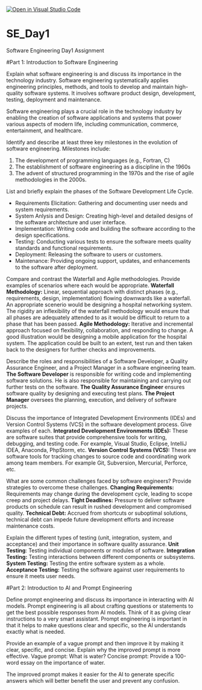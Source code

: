 [![Open in Visual Studio Code](https://classroom.github.com/assets/open-in-vscode-2e0aaae1b6195c2367325f4f02e2d04e9abb55f0b24a779b69b11b9e10269abc.svg)](https://classroom.github.com/online_ide?assignment_repo_id=15577162&assignment_repo_type=AssignmentRepo)
# SE_Day1
Software Engineering Day1 Assignment

#Part 1: Introduction to Software Engineering

Explain what software engineering is and discuss its importance in the technology industry.
Software engineering systematically applies engineering principles, methods, and tools to develop and
maintain high-quality software systems. It involves software product design, development, testing, 
deployment and maintenance.

Software engineering plays a crucial role in the technology industry by enabling the creation 
of software applications and systems that power various aspects of modern life, including 
communication, commerce, entertainment, and healthcare.


Identify and describe at least three key milestones in the evolution of software engineering.
Milestones include:
1. The development of programming languages (e.g., Fortran, C)
2. The establishment of software engineering as a discipline in the 1960s
3. The advent of structured programming in the 1970s and the rise of agile methodologies in the 2000s.

List and briefly explain the phases of the Software Development Life Cycle.
- Requirements Elicitation: Gathering and documenting user needs and system requirements.
- System Anlysis and Design: Creating high-level and detailed designs of the software architecture and user interface.
- Implementation: Writing code and building the software according to the design specifications.
- Testing: Conducting various tests to ensure the software meets quality standards and functional requirements.
- Deployment: Releasing the software to users or customers.
- Maintenance: Providing ongoing support, updates, and enhancements to the software after deployment.

Compare and contrast the Waterfall and Agile methodologies. Provide examples of scenarios where each would be appropriate.
**Waterfall Methodology:** Linear, sequential approach with distinct phases (e.g., requirements, design, implementation) flowing downwards like a waterfall. An appropriate scenerio would be designing a hospital networking system. The rigidity an inflexibility of the waterfall methodology would ensure that all phases are adequately attended to as it would be difficult to return to a phase that has been passed.
**Agile Methodology:** Iterative and incremental approach focused on flexibility, collaboration, and responding to change. A good illustration would be designing a mobile application for the hospital system. The application could be built to an extent, test run and then taken back to the designers for further checks and improvements.

Describe the roles and responsibilities of a Software Developer, a Quality Assurance Engineer, and a Project Manager in a software engineering team.
**The Software Developer** is responsible for writing code and implementing software solutions. He is also responsible for maintaining and carrying out further tests on the software.
**The Quality Assurance Engineer** ensures software quality by designing and executing test plans.
**The Project Manager** oversees the planning, execution, and delivery of software projects.


Discuss the importance of Integrated Development Environments (IDEs) and Version Control Systems (VCS) in the software development process. Give examples of each.
**Integrated Development Environments (IDEs):** These are software suites that provide comprehensive tools for writing, debugging, and testing code. For example, Visual Studio, Eclipse, IntelliJ IDEA, Anaconda, PhpStorm, etc.
**Version Control Systems (VCS):** These are software tools for tracking changes to source code and coordinating work among team members. For example Git, Subversion, Mercurial, Perforce, etc.


What are some common challenges faced by software engineers? Provide strategies to overcome these challenges.
**Changing Requirements:** Requirements may change during the development cycle, leading to scope creep and project delays.
**Tight Deadlines:** Pressure to deliver software products on schedule can result in rushed development and compromised quality.
**Technical Debt:** Accrued from shortcuts or suboptimal solutions, technical debt can impede future development efforts and increase maintenance costs.

Explain the different types of testing (unit, integration, system, and acceptance) and their importance in software quality assurance.
**Unit Testing**: Testing individual components or modules of software.
**Integration Testing:** Testing interactions between different components or subsystems.
**System Testing:** Testing the entire software system as a whole.
**Acceptance Testing:** Testing the software against user requirements to ensure it meets user needs.

#Part 2: Introduction to AI and Prompt Engineering

Define prompt engineering and discuss its importance in interacting with AI models.
Prompt engineering is all about crafting questions or statements to get the best possible responses from AI models. Think of it as giving clear instructions to a very smart assistant.
Prompt engineering is important in that it helps to make questions clear and specific, so the AI understands exactly what is needed.

Provide an example of a vague prompt and then improve it by making it clear, specific, and concise. Explain why the improved prompt is more effective.
Vague prompt: What is water?
Concise prompt: Provide a 100-word essay on the importance of water.

The improved prompt makes it easier for the AI to generate specific answers which will better benefit the user and prevent any confusion.
